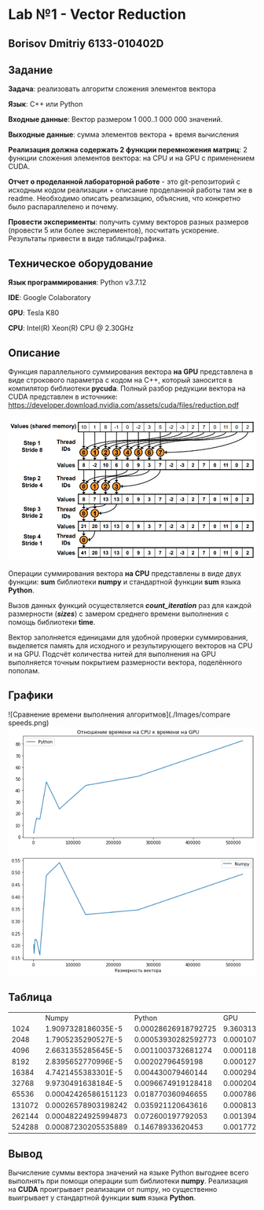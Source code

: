# Lab №1 - Vector Reduction
## Borisov Dmitriy 6133-010402D

## Задание

__Задача__: реализовать алгоритм сложения элементов вектора

__Язык__: C++ или Python

__Входные данные__: Вектор размером 1 000..1 000 000 значений.

__Выходные данные__: сумма элементов вектора + время вычисления

__Реализация должна содержать 2 функции перемножения матриц__: 2 функции сложения элементов вектора: на CPU и на
GPU с применением CUDA.

__Отчет о проделанной лабораторной работе__ - это git-репозиторий с исходным кодом реализации + описание проделанной работы там же в readme.
Необходимо описать реализацию, объяснив, что конкретно было распараллелено и почему.

__Провести эксперименты__:  получить сумму векторов разных размеров (провести 5 или более экспериментов), посчитать ускорение. Результаты привести в виде таблицы/графика.

## Техническое оборудование
__Язык программирования__: Python v3.7.12

__IDE__: Google Colaboratory

__GPU__: Tesla K80

__CPU__: Intel(R) Xeon(R) CPU @ 2.30GHz

## Описание
Функция параллельного суммирования вектора __на GPU__ представлена в виде строкового параметра с кодом на C++, который заносится в компилятор библиотеки __pycuda__. Полный разбор редукции вектора на CUDA представлен в источнике: https://developer.download.nvidia.com/assets/cuda/files/reduction.pdf

![Принцип работы параллельной редукции вектора](./Images/Reduction.png)

Операции суммирования вектора __на CPU__ представлены в виде двух функции: __sum__ библиотеки __numpy__ и стандартной функции __sum__ языка __Python__.

Вызов данных функций осуществляется ***count_iteration*** раз для каждой размерности (***sizes***) с замером среднего времени выполнения с помощь библиотеки __time__.

Вектор заполняется единицами для удобной проверки суммирования, выделяется память для исходного и результирующего векторов на CPU и на GPU. Подсчёт количества нитей для выполнения на GPU выполняется точным покрытием размерности вектора, поделённого пополам.

## Графики
![Сравнение времени выполнения алгоритмов](./Images/compare speeds.png)
![Ускорение GPU в сравнении с CPU](./Images/acceleration.png)

## Таблица
<table border="0" cellpadding="0" cellspacing="0" id="sheet0" class="sheet0 gridlines">
    <col class="col0">
    <col class="col1">
    <col class="col2">
    <col class="col3">
    <tbody>
        <tr class="row0">
        <td class="column0">&nbsp;</td>
        <td class="column1 style1 s">Numpy</td>
        <td class="column2 style1 s">Python</td>
        <td class="column3 style1 s">GPU</td>
        </tr>
        <tr class="row1">
        <td class="column0 style1 n">1024</td>
        <td class="column1 style0 n">1.9097328186035E-5</td>
        <td class="column2 style0 n">0.00028626918792725</td>
        <td class="column3 style0 n">9.3603134155273E-5</td>
        </tr>
        <tr class="row2">
        <td class="column0 style1 n">2048</td>
        <td class="column1 style0 n">1.7905235290527E-5</td>
        <td class="column2 style0 n">0.00053930282592773</td>
        <td class="column3 style0 n">0.00010733604431152</td>
        </tr>
        <tr class="row3">
        <td class="column0 style1 n">4096</td>
        <td class="column1 style0 n">2.6631355285645E-5</td>
        <td class="column2 style0 n">0.0011003732681274</td>
        <td class="column3 style0 n">0.00011825561523438</td>
        </tr>
        <tr class="row4">
        <td class="column0 style1 n">8192</td>
        <td class="column1 style0 n">2.8395652770996E-5</td>
        <td class="column2 style0 n">0.00202796459198</td>
        <td class="column3 style0 n">0.00012750625610352</td>
        </tr>
        <tr class="row5">
        <td class="column0 style1 n">16384</td>
        <td class="column1 style0 n">4.7421455383301E-5</td>
        <td class="column2 style0 n">0.004430079460144</td>
        <td class="column3 style0 n">0.00029478073120117</td>
        </tr>
        <tr class="row6">
        <td class="column0 style1 n">32768</td>
        <td class="column1 style0 n">9.9730491638184E-5</td>
        <td class="column2 style0 n">0.0096674919128418</td>
        <td class="column3 style0 n">0.00020475387573242</td>
        </tr>
        <tr class="row7">
        <td class="column0 style1 n">65536</td>
        <td class="column1 style0 n">0.00042426586151123</td>
        <td class="column2 style0 n">0.018770360946655</td>
        <td class="column3 style0 n">0.00078659057617187</td>
        </tr>
        <tr class="row8">
        <td class="column0 style1 n">131072</td>
        <td class="column1 style0 n">0.00026578903198242</td>
        <td class="column2 style0 n">0.035921120643616</td>
        <td class="column3 style0 n">0.00081386566162109</td>
        </tr>
        <tr class="row9">
        <td class="column0 style1 n">262144</td>
        <td class="column1 style0 n">0.00048224925994873</td>
        <td class="column2 style0 n">0.072600197792053</td>
        <td class="column3 style0 n">0.0013946771621704</td>
        </tr>
        <tr class="row10">
        <td class="column0 style1 n">524288</td>
        <td class="column1 style0 n">0.00087230205535889</td>
        <td class="column2 style0 n">0.14678933620453</td>
        <td class="column3 style0 n">0.0017720222473145</td>
        </tr>
    </tbody>
</table>


## Вывод
Вычисление суммы вектора значений на языке Python выгоднее всего выполнять при помощи операции sum библиотеки __numpy__. Реализация на __CUDA__ проигрывает реализации от numpy, но существенно выигрывает у стандартной функции __sum__ языка __Python__.